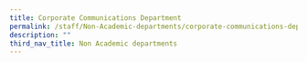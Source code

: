 ```yaml
---
title: Corporate Communications Department
permalink: /staff/Non-Academic-departments/corporate-communications-department/
description: ""
third_nav_title: Non Academic departments
---
```

